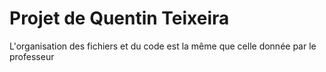 # Projet de Quentin Teixeira
L'organisation des fichiers et du code est la même que celle donnée par le professeur
